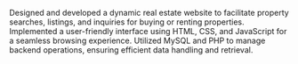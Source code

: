 Designed and developed a dynamic real estate website to facilitate property searches, listings, and inquiries for buying or renting properties. 
Implemented a user-friendly interface using HTML, CSS, and JavaScript for a seamless browsing experience. 
Utilized MySQL and PHP to manage backend operations, ensuring efficient data handling and retrieval.  
 
 
